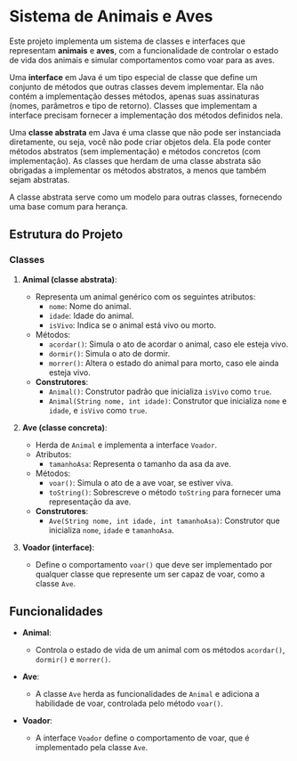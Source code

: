 # Sistema de Animais e Aves

Este projeto implementa um sistema de classes e interfaces que representam **animais** e **aves**, com a funcionalidade de controlar o estado de vida dos animais e simular comportamentos como voar para as aves.

Uma **interface** em Java é um tipo especial de classe que define um conjunto de métodos que outras classes devem implementar. 
Ela não contém a implementação desses métodos, apenas suas assinaturas (nomes, parâmetros e tipo de retorno). Classes que implementam a interface precisam fornecer a implementação dos métodos definidos nela.

Uma **classe abstrata** em Java é uma classe que não pode ser instanciada diretamente, ou seja, você não pode criar objetos dela. Ela pode conter métodos abstratos (sem implementação) e métodos concretos (com implementação). 
As classes que herdam de uma classe abstrata são obrigadas a implementar os métodos abstratos, a menos que também sejam abstratas.

A classe abstrata serve como um modelo para outras classes, fornecendo uma base comum para herança.




## Estrutura do Projeto

### Classes

1. **Animal (classe abstrata)**:
   - Representa um animal genérico com os seguintes atributos:
     - `nome`: Nome do animal.
     - `idade`: Idade do animal.
     - `isVivo`: Indica se o animal está vivo ou morto.
   - Métodos:
     - `acordar()`: Simula o ato de acordar o animal, caso ele esteja vivo.
     - `dormir()`: Simula o ato de dormir.
     - `morrer()`: Altera o estado do animal para morto, caso ele ainda esteja vivo.
   - **Construtores**:
     - `Animal()`: Construtor padrão que inicializa `isVivo` como `true`.
     - `Animal(String nome, int idade)`: Construtor que inicializa `nome` e `idade`, e `isVivo` como `true`.

2. **Ave (classe concreta)**:
   - Herda de `Animal` e implementa a interface `Voador`.
   - Atributos:
     - `tamanhoAsa`: Representa o tamanho da asa da ave.
   - Métodos:
     - `voar()`: Simula o ato de a ave voar, se estiver viva.
     - `toString()`: Sobrescreve o método `toString` para fornecer uma representação da ave.
   - **Construtores**:
     - `Ave(String nome, int idade, int tamanhoAsa)`: Construtor que inicializa `nome`, `idade` e `tamanhoAsa`.

3. **Voador (interface)**:
   - Define o comportamento `voar()` que deve ser implementado por qualquer classe que represente um ser capaz de voar, como a classe `Ave`.

## Funcionalidades

- **Animal**:
  - Controla o estado de vida de um animal com os métodos `acordar()`, `dormir()` e `morrer()`.
  
- **Ave**:
  - A classe `Ave` herda as funcionalidades de `Animal` e adiciona a habilidade de voar, controlada pelo método `voar()`.
  
- **Voador**:
  - A interface `Voador` define o comportamento de voar, que é implementado pela classe `Ave`.


